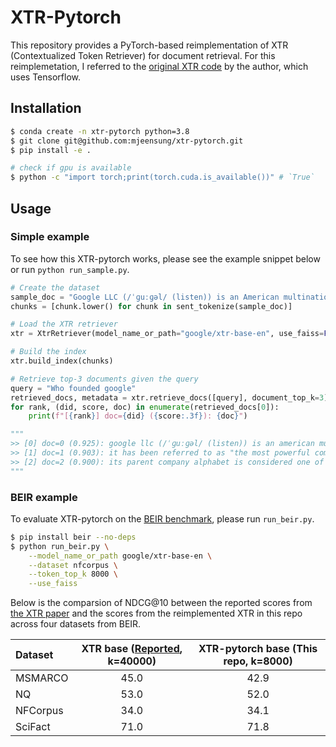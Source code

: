 # XTR-Pytorch

This repository provides a PyTorch-based reimplementation of XTR (Contextualized Token Retriever) for document retrieval. For this reimplemetation, I referred to the [original XTR code](https://github.com/google-deepmind/xtr/blob/main/xtr_evaluation_on_beir_miracl.ipynb) by the author, which uses Tensorflow.

## Installation
```bash
$ conda create -n xtr-pytorch python=3.8
$ git clone git@github.com:mjeensung/xtr-pytorch.git
$ pip install -e .

# check if gpu is available
$ python -c "import torch;print(torch.cuda.is_available())" # `True`
```

## Usage

### Simple example
To see how this XTR-pytorch works, please see the example snippet below or run `python run_sample.py`.

```python
# Create the dataset
sample_doc = "Google LLC (/ˈɡuːɡəl/ (listen)) is an American multinational technology company focusing on online advertising, search engine technology, cloud computing, computer software, quantum computing, e-commerce, artificial intelligence..."
chunks = [chunk.lower() for chunk in sent_tokenize(sample_doc)]

# Load the XTR retriever
xtr = XtrRetriever(model_name_or_path="google/xtr-base-en", use_faiss=False, device="cuda")

# Build the index
xtr.build_index(chunks)

# Retrieve top-3 documents given the query
query = "Who founded google"
retrieved_docs, metadata = xtr.retrieve_docs([query], document_top_k=3)
for rank, (did, score, doc) in enumerate(retrieved_docs[0]):
    print(f"[{rank}] doc={did} ({score:.3f}): {doc}")

"""
>> [0] doc=0 (0.925): google llc (/ˈɡuːɡəl/ (listen)) is an american multinational technology company focusing on online advertising, search engine technology, cloud computing, computer software, quantum computing, e-commerce, artificial intelligence, and consumer electronics.
>> [1] doc=1 (0.903): it has been referred to as "the most powerful company in the world" and one of the world's most valuable brands due to its market dominance, data collection, and technological advantages in the area of artificial intelligence.
>> [2] doc=2 (0.900): its parent company alphabet is considered one of the big five american information technology companies, alongside amazon, apple, meta, and microsoft.
"""
```

### BEIR example

To evaluate XTR-pytorch on the [BEIR benchmark](https://github.com/beir-cellar/beir/), please run `run_beir.py`.
```bash
$ pip install beir --no-deps
$ python run_beir.py \
    --model_name_or_path google/xtr-base-en \
    --dataset nfcorpus \
    --token_top_k 8000 \
    --use_faiss
```

Below is the comparsion of NDCG@10 between the reported scores from [the XTR paper](https://arxiv.org/abs/2304.01982) and the scores from the reimplemented XTR in this repo across four datasets from BEIR.

|              Dataset                | XTR base ([Reported](https://arxiv.org/abs/2304.01982), k=40000) | XTR-pytorch base (This repo, k=8000) |
|:----------------------------------|:--------:|:--------:|
| MSMARCO | 45.0 | 42.9 |
| NQ | 53.0 | 52.0 |
| NFCorpus | 34.0 | 34.1 |
| SciFact | 71.0 | 71.8 |

